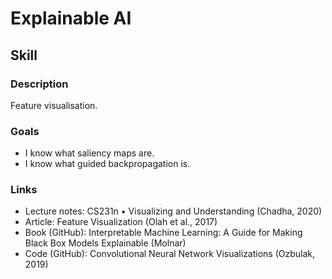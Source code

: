 # Explainable AI

## Skill

### Description
Feature visualisation.

### Goals
* I know what saliency maps are.
* I know what guided backpropagation is.


### Links
* Lecture notes: CS231n • Visualizing and Understanding (Chadha, 2020)
* Article: Feature Visualization (Olah et al., 2017)
* Book (GitHub): Interpretable Machine Learning: A Guide for Making Black Box Models Explainable (Molnar)
* Code (GitHub): Convolutional Neural Network Visualizations (Ozbulak, 2019) 